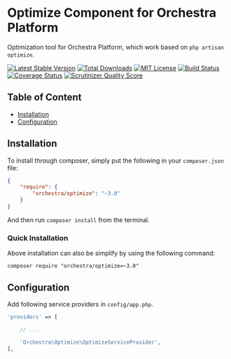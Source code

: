 Optimize Component for Orchestra Platform
==============

Optimization tool for Orchestra Platform, which work based on `php artisan optimize`.

[![Latest Stable Version](https://img.shields.io/github/release/orchestral/optimize.svg?style=flat)](https://packagist.org/packages/orchestra/optimize)
[![Total Downloads](https://img.shields.io/packagist/dt/orchestra/optimize.svg?style=flat)](https://packagist.org/packages/orchestra/optimize)
[![MIT License](https://img.shields.io/packagist/l/orchestra/optimize.svg?style=flat)](https://packagist.org/packages/orchestra/optimize)
[![Build Status](https://img.shields.io/travis/orchestral/optimize/3.1.svg?style=flat)](https://travis-ci.org/orchestral/optimize)
[![Coverage Status](https://img.shields.io/coveralls/orchestral/optimize/3.1.svg?style=flat)](https://coveralls.io/r/orchestral/optimize?branch=3.1)
[![Scrutinizer Quality Score](https://img.shields.io/scrutinizer/g/orchestral/optimize/3.1.svg?style=flat)](https://scrutinizer-ci.com/g/orchestral/optimize/)

## Table of Content

* [Installation](#installation)
* [Configuration](#configuration)

## Installation

To install through composer, simply put the following in your `composer.json` file:

```json
{
    "require": {
        "orchestra/optimize": "~3.0"
    }
}
```

And then run `composer install` from the terminal.

### Quick Installation

Above installation can also be simplify by using the following command:

    composer require "orchestra/optimize=~3.0"

## Configuration

Add following service providers in `config/app.php`.

```php
'providers' => [

    // ...

    'Orchestra\Optimize\OptimizeServiceProvider',
],
```
